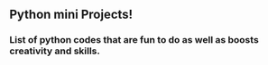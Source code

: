 ## Python mini Projects! 

<h3> List of python codes that are fun to do as well as boosts creativity and skills. </h3>

